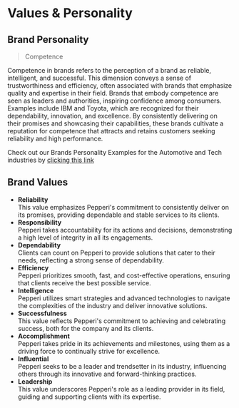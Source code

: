 # Values & Personality

## Brand Personality

> Competence

Competence in brands refers to the perception of a brand as reliable, intelligent, and successful. This dimension conveys a sense of trustworthiness and efficiency, often associated with brands that emphasize quality and expertise in their field. Brands that embody competence are seen as leaders and authorities, inspiring confidence among consumers. Examples include IBM and Toyota, which are recognized for their dependability, innovation, and excellence. By consistently delivering on their promises and showcasing their capabilities, these brands cultivate a reputation for competence that attracts and retains customers seeking reliability and high performance.

Check out our Brands Personality Examples for the Automotive and Tech industries by [clicking this link](https://yonatankof.notion.site/48de8b9243004d409c28fc68ea9ccead?v=42072883b1ff4da086d5f50916184f49&pvs=4)


## Brand Values 

- **Reliability**  
    This value emphasizes Pepperi's commitment to consistently deliver on its promises, providing dependable and stable services to its clients.
- **Responsibility**  
    Pepperi takes accountability for its actions and decisions, demonstrating a high level of integrity in all its engagements.
- **Dependability**  
    Clients can count on Pepperi to provide solutions that cater to their needs, reflecting a strong sense of dependability.
- **Efficiency**  
    Pepperi prioritizes smooth, fast, and cost-effective operations, ensuring that clients receive the best possible service.
- **Intelligence**  
    Pepperi utilizes smart strategies and advanced technologies to navigate the complexities of the industry and deliver innovative solutions.
- **Successfulness**  
    This value reflects Pepperi's commitment to achieving and celebrating success, both for the company and its clients.
- **Accomplishment**  
    Pepperi takes pride in its achievements and milestones, using them as a driving force to continually strive for excellence.
- **Influential**  
    Pepperi seeks to be a leader and trendsetter in its industry, influencing others through its innovative and forward-thinking practices.
- **Leadership**  
    This value underscores Pepperi's role as a leading provider in its field, guiding and supporting clients with its expertise.